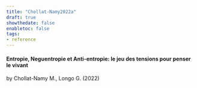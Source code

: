 ```yaml
---
title: "Chollat-Namy2022a"
draft: true
showthedate: false
enabletoc: false
tags:
- reference
---
```


#### **Entropie, Neguentropie et Anti-entropie: le jeu des tensions pour penser le vivant**     
by Chollat-Namy M., Longo G. (2022)         


